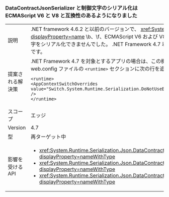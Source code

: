 ### <a name="serialization-of-control-characters-with-datacontractjsonserializer-is-now-compatible-with-ecmascript-v6-and-v8"></a>DataContractJsonSerializer と制御文字のシリアル化は ECMAScript V6 と V8 と互換性のあるようになりました

|   |   |
|---|---|
|説明|.NET framework 4.6.2 と以前のバージョンで、 <xref:System.Runtime.Serialization.Json.DataContractJsonSerializer?displayProperty=name> \b、\f、ECMAScript V6 および V8 の標準との互換性ができるように、\t などのいくつかの特別なコントロール文字をシリアル化できませんでした。 .NET Framework 4.7 以降では、これらの制御文字のシリアル化、およびと互換性 ECMAScript V6 V8 です。|
|提案される解決策|.NET Framework 4.7 を対象とするアプリの場合は、この機能は既定で有効にします。 この動作が望ましくない場合は、app.config または web.config ファイルの <code>&lt;runtime&gt;</code> セクションに次の行を追加して、この機能を無効にすることができます。<pre><code class="language-xml">&lt;runtime&gt;&#13;&#10;&lt;AppContextSwitchOverrides value=&quot;Switch.System.Runtime.Serialization.DoNotUseECMAScriptV6EscapeControlCharacter=false&quot; /&gt;&#13;&#10;&lt;/runtime&gt;&#13;&#10;</code></pre>|
|スコープ|エッジ|
|Version|4.7|
|型|再ターゲット中|
|影響を受ける API|<ul><li><xref:System.Runtime.Serialization.Json.DataContractJsonSerializer.WriteObject(System.IO.Stream,System.Object)?displayProperty=nameWithType></li><li><xref:System.Runtime.Serialization.Json.DataContractJsonSerializer.WriteObject(System.Xml.XmlDictionaryWriter,System.Object)?displayProperty=nameWithType></li><li><xref:System.Runtime.Serialization.Json.DataContractJsonSerializer.WriteObject(System.Xml.XmlWriter,System.Object)?displayProperty=nameWithType></li></ul>|

